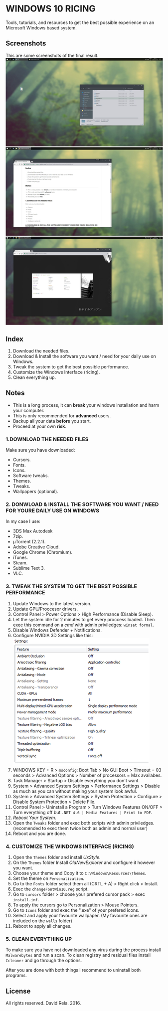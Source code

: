 # WINDOWS 10 RICING
Tools, tutorials, and resources to get the best possible experience on an Microsoft Windows based system.

## Screenshots
This are some screenshots of the final result.
![Desktop Screenshot](screenshots/screenshot01.JPG?raw=true "")
![Desktop Screenshot](screenshots/screenshot02.JPG?raw=true "")
![Desktop Screenshot](screenshots/screenshot03.JPG?raw=true "")

## Index
1. Download the needed files.
2. Download & Install the software you want / need for your daily use on Windows.
3. Tweak the system to get the best possible performance.
4. Customize the Windows Interface (ricing).
5. Clean everything up.

## Notes
- This is a long process, it can **break** your windows installation and harm your computer.
- This is only recommended for **advanced** users.
- Backup all your data **before** you start.
- Proceed at your own **risk**.

### 1.DOWNLOAD THE NEEDED FILES
Make sure you have downloaded:
- Cursors.
- Fonts.
- Icons.
- Software tweaks.
- Themes.
- Tweaks.
- Wallpapers (optional).

### 2. DONWLOAD & INSTALL THE SOFTWARE YOU WANT / NEED FOR YOURE DAILY USE ON WINDOWS
In my case I use:
- 3DS Max Autodesk
- 7zip.
- μTorrent (2.2.1).
- Adobe Creative Cloud.
- Google Chrome (Chromium).
- iTunes.
- Steam.
- Sublime Text 3.
- VLC.

### 3. TWEAK THE SYSTEM TO GET THE BEST POSSIBLE PERFORMANCE
1. Update Windows to the latest version.
2. Update GPU/Proccesor drivers.
3. Control Panel > Power Options > High Performance (Disable Sleep).
4. Let the system idle for 2 minutes to get every proccess loaded. Then exec this command on a *cmd* with admin priviledges: `winsat formal`.
5. Disable Windows Defender + Notifications.
6. Configure NVIDIA 3D Settings like this: ![Desktop Screenshot](/screenshots/screenshot04.png?raw=true "")
7. WINDOWS KEY + R > `msconfig`: Boot Tab > No GUI Boot > Timeout = 03 seconds > Advanced Options > Number of processors = Max availabes.
8. Task Manager > Startup > Disable everything you don't want.
9. System > Advanced System Settings > Performance Settings > Disable as much as you can without making your system look awful.
10. System > Advanced System Settings > System Protection > Configure > Disable System Protection > Delete File.
11. Control Panel > Uninstall a Program > Turn Windows Features ON/OFF > Turn everything off but `.NET 4.6 | Media Features | Print to PDF`.
12. *Reboot Your System*.
13. Open the `Tweaks` folder and exec both scripts with admin priviledges. (recomended to exec them twice both as admin and normal user)
14. Reboot and you are done.

### 4. CUSTOMIZE THE WINDOWS INTERFACE (RICING)
1. Open the `Themes` folder and install *UxStyle*.
2. On the `Themes` folder Install *OldNewExplorer* and configure it however you want.
3. Choose your theme and Copy it to `C:\Windows\Resources\Themes`.
4. Set the theme on `Personalization`.
5. Go to the `Fonts` folder select them all (CRTL + A) > Right click > Install.
6. Exec the `changeFontWin10.reg` script.
7. Go to `cursors` folder > choose your prefered cursor pack > exec `install.inf`.
8. To apply the cursors go to Personalization > Mouse Pointers.
9. Go to `Icons` folder and exec the ".exe" of your prefered icons.
10. Select and apply your favourite wallpaper. (My favourite ones are included on the `walls` folder)
11. Reboot to apply all changes.


### 5. CLEAN EVERYTHING UP
To make sure you have not downloaded any virus during the process install `Malwarebytes` and run a scan.
To clean registry and residual files install `Ccleaner` and go through the options.

After you are done with both things I recommend to uninstall both programs.


## License
All rights reserved. David Rela. 2016.

